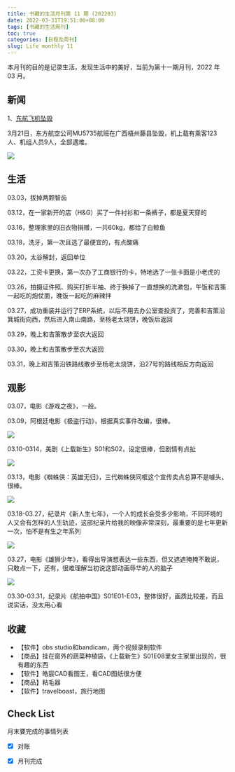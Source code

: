 ```yaml
---
title: 书藏的生活月刊第 11 期 (202203)
date: 2022-03-31T19:51:00+08:00
tags: [书藏的生活周刊]
toc: true
categories: [日程及周刊]
slug: Life monthly 11
---
```


本月刊的目的是记录生活，发现生活中的美好，当前为第十一期月刊，2022 年 03 月。

<!--more-->

## 新闻

1、[东航飞机坠毁](http://news.china.com.cn/2022-03/22/content_78121440.html)

3月21日，东方航空公司MU5735航班在广西梧州藤县坠毁，机上载有乘客123人、机组人员9人，全部遇难。

![](https://picped-1301226557.cos.ap-beijing.myqcloud.com/ZK_02220331_东航坠毁飞机.jpeg)





## 生活

03.03，拔掉两颗智齿

03.12，在一家新开的店（H&G）买了一件衬衫和一条裤子，都是夏天穿的

03.16，整理家里的旧衣物捐赠，一共60kg，都给了白鲸鱼

03.18，洗牙，第一次且选了最便宜的，有点酸痛

03.20，太谷解封，返回单位

03.22，工资卡更换，第一次办了工商银行的卡，特地选了一张卡面是小老虎的

03.26，拍摄证件照、购买打折半袖、终于换掉了一直想换的洗漱包，午饭和吉策一起吃的炮仗面，晚饭一起吃的麻辣拌

03.27，成功重装并运行了ERP系统，以后不用去办公室查投资了，完善和吉策沿箕城街向西，然后进入南山南路，至杨老太烧饼，晚饭后返回

03.29，晚上和吉策散步至农大返回

03.30，晚上和吉策散步至农大返回

03.31，晚上和吉策沿铁路线散步至杨老太烧饼，沿27号的路线相反方向返回

## 观影

03.07，电影《游戏之夜》，一般。

03.09，阿根廷电影《极盗行动》，根据真实事件改编，很棒。

![](https://pic1.zhimg.com/50/v2-14ffd5dcc603f64f4bdd0e45f563480f_720w.jpg?source=1940ef5c)

03.10-0314，美剧《上载新生》S01和S02，设定很棒，但剧情有点扯

![](https://pic1.zhimg.com/50/v2-4e40d71a92bbb8f8025e6d0cf1786716_720w.jpg?source=1940ef5c)

03.13，电影《蜘蛛侠：英雄无归》，三代蜘蛛侠同框这个宣传卖点总算不是噱头，很棒。

![](https://inews.gtimg.com/newsapp_bt/0/14084116775/1000)

03.18-03.27，纪录片《新人生七年》，一个人的成长会受多少影响，不同环境的人又会有怎样的人生轨迹，这部纪录片给我的映像非常深刻，最重要的是七年更新一次，怕不是有生之年系列

![](http://n.sinaimg.cn/sinakd20220401ac/519/w930h389/20220401/7e6b-02c8ab4827ea5e6bf6045ce1a3d5751f.jpg)

03.27，电影《雄狮少年》，看得出导演想表达一些东西，但又遮遮掩掩不敢说，只敢点一下，还有，很难理解当初说这部动画辱华的人的脑子

![](https://pic3.zhimg.com/v2-bfe4899001d929cff927025927094dad_1440w.jpg?source=172ae18b)

03.30-03.31，纪录片《航拍中国》S01E01-E03，整体很好，画质比较差，而且说实话，没太用心看

## 收藏

- 【软件】obs studio和bandicam，两个视频录制软件
- 【商品】挂在窗外的蔬菜种植袋，《上载新生》S01E08里女主家里出现的，很有趣的东西
- 【软件】皓宸CAD看图王，看CAD图纸很方便
- 【商品】粘毛器
- 【软件】travelboast，旅行地图

## Check List

月末要完成的事情列表

- [x] 对账
- [x] 月刊完成







